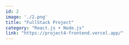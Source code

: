 ```yaml
---
id: 2
image: './2.png'
title: "FullStack Project"
category: "React.js + Node.js"
link: "https://project4-frontend.vercel.app/"
---
```

